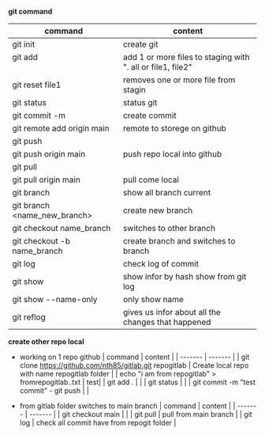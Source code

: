 **git command**

| command | content |
| ------- | ------- |
| git init | create git |
| git add <option> | add 1 or more files to staging with ". all or file1, file2" |
| git reset file1 | removes one or more file from stagin |
| git status | status git |
| git commit -m | create commit |
| git remote add origin main | remote to storege on github |
| git push |
| git push origin main | push repo local into github |
| git pull |
| git pull origin main | pull come local |
| git branch | show all branch current |
| git branch <name_new_branch> | create new branch |
| git checkout name_branch | switches to other branch |
| git checkout -b name_branch | create branch and switches to branch |
| git log | check log of commit |
| git show <commit hash> | show infor by hash show from git log |
| git show --name-only <hash> | only show name |
| git reflog | gives us infor about all the changes that happened |  

**create other repo local**
- working on 1 repo github 
| command | content |
| ------- | ------- |
| git clone https://github.com/nth85/gitlab.git repogitlab | Create local repo with name repogitlab folder |
|  echo "i am from repogitlab" > fromrepogitlab..txt | test|
| git add . | |
| git status | |
| git commit -m "test commit" - git push | |

- from gitlab folder switches to main branch
| command | content |
| ------- | ------- |
| git checkout main | |
| git pull | pull from main branch |
| git log | check all commit have from repogit folder |



